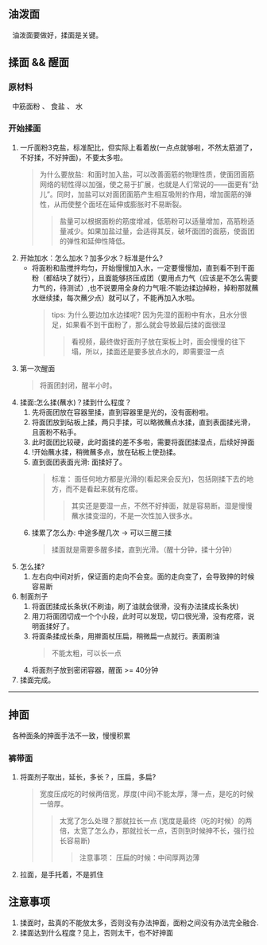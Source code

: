 ## 油泼面
&nbsp;&nbsp;油泼面要做好，揉面是关键。
## 揉面 && 醒面
### 原材料
&nbsp;&nbsp;中筋面粉 、 食盐 、 水 

### 开始揉面
1. 一斤面粉3克盐，标准配比，但实际上看着放(一点点就够啦，不然太筋道了，不好揉，不好抻面)，不要太多啦。
   > 为什么要放盐:&nbsp;&nbsp;和面时加入盐，可以改善面筋的物理性质，使面团面筋网络的韧性得以加强，使之易于扩展，也就是人们常说的——面更有“劲儿”。同时，加盐可以对面团面筋产生相互吸附的作用，增加面筋的弹性，从而使整个面坯在延伸或膨胀时不易断裂。
   >> 盐量可以根据面粉的筋度增减，低筋粉可以适量增加，高筋粉适量减少。如果加盐过量，会适得其反，破坏面团的面筋，使面团的弹性和延伸性降低。
2. 开始加水：怎么加水？加多少水？标准是什么?
   + 将面粉和盐搅拌均匀，开始慢慢加入水，一定要慢慢加，直到看不到干面粉（都结块了就行），且面能够挤压成团（要用点力气（应该是不怎么需要力气的，待测试）,也不说要用全身的力气哦:不能边揉边掉粉，掉粉那就蘸水继续揉，每次蘸少点）就可以了，不能再加入水啦。
     > tips: 为什么要边加水边揉呢? 因为先湿的面粉中有水，且水分很足，如果看不到干面粉了，那么就会导致最后揉的面很湿
     >> 看视频，最终做好面剂子放在案板上时，面会慢慢的往下塌，所以，揉面还是要多放点水的，即需要湿一点
3. 第一次醒面
   > 将面团封闭，醒半小时。
4. 揉面:怎么揉(蘸水)？揉到什么程度？
   1. 先将面团放在容器里揉，直到容器里是光的，没有面粉啦。
   2. 将面团放到砧板上揉，两只手揉，可以略微蘸点水揉，直到表面揉光滑，且面粉不粘手。
   3. 此时面团比较硬，此时面揉的差不多啦，需要将面团揉湿点，后续好抻面
   4. !开始蘸水揉，稍微蘸多点，放在砧板上使劲揉。
   5. 直到面团表面光滑: 面揉好了。
      > 标准： 面任何地方都是光滑的(看起来会反光)，包括刚揉下去的地方，而不是看起来就有疙瘩。
      >> 其实还是要湿一点，不然不好抻面，就是容易断。湿是慢慢蘸水揉变湿的，不是一次性加入很多水。
   6. 揉累了怎么办: 中途多醒几次 -> 可以三醒三揉
      > 揉面就是需要多醒多揉，直到光滑。（醒十分钟，揉十分钟）
5. 怎么揉?
   1. 左右向中间对折，保证面的走向不会变。面的走向变了，会导致抻的时候容易断
6. 制面剂子
   1. 将面团揉成长条状(不刷油，刷了油就会很滑，没有办法揉成长条状)
   2. 用刀将面团切成一个个小段，此时可以发现，切口很光滑，没有疙瘩，说明面揉好了。
   3. 将面条揉成长条，用擀面杖压扁，稍微扁一点就行。表面刷油
      > 不能太粗，可以长一点 
   4. 将面剂子放到密闭容器，醒面 >= 40分钟
7. 揉面完成。
---

## 抻面
&nbsp;&nbsp;各种面条的抻面手法不一致，慢慢积累
### 裤带面
1. 将面剂子取出，延长，多长？，压扁，多扁?
   > 宽度压成吃的时候两倍宽，厚度(中间)不能太厚，薄一点，是吃的时候一倍厚。
   >> 太宽了怎么处理？那就拉长一点 (宽度是最终（吃的时候）的两倍，太宽了怎么办，那就拉长一点，否则到时候抻不长，强行拉长容易断)
   >>> 注意事项： 压扁的时候：中间厚两边薄
2. 拉面，是手托着，不是抓住


## 注意事项
1. 揉面时，盐真的不能放太多，否则没有办法抻面，面粉之间没有办法完全融合.
2. 揉面达到什么程度？见上，否则太干，也不好抻面